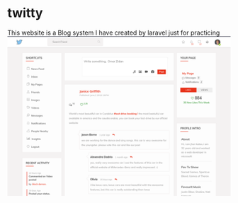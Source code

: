 # twitty
This website is a Blog system I have created by laravel just for practicing
![Twitty](https://github.com/omrzdn/twitty/blob/main/Twitty.png)
